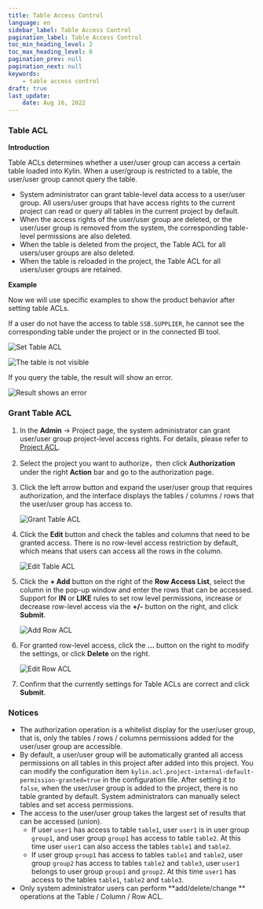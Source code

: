 ```yaml
---
title: Table Access Control
language: en
sidebar_label: Table Access Control
pagination_label: Table Access Control
toc_min_heading_level: 2
toc_max_heading_level: 6
pagination_prev: null
pagination_next: null
keywords:
    - table access control
draft: true
last_update:
    date: Aug 16, 2022
---
```


### <span id="table">Table ACL</span>

**Introduction**

Table ACLs determines whether a user/user group can access a certain table loaded into Kylin. When a user/group is restricted to a table, the user/user group cannot query the table. 

- System administrator can grant table-level data access to a user/user group. All users/user groups that have access rights to the current project can read or query all tables in the current project by default.
- When the access rights of the user/user group are deleted, or the user/user group is removed from the system, the corresponding table-level permissions are also deleted.
- When the table is deleted from the project, the Table ACL for all users/user groups are also deleted.
- When the table is reloaded in the project, the Table ACL for all users/user groups are retained.

**Example**

Now we will use specific examples to show the product behavior after setting table ACLs.

If a user do not have the access to table `SSB.SUPPLIER`, he cannot see the corresponding table under the project or in the connected BI tool.

![Set Table ACL](#TODO)

![The table is not visible](#TODO)

If you query the table, the result will show an error.

![Result shows an error](#TODO)

### <span id="set">Grant Table ACL</span>

1. In the **Admin** -> Project page, the system administrator can grant user/user group project-level access rights. For details, please refer to [Project ACL](project_acl.md).

2. Select the project you want to authorize，then click **Authorization** under the right **Action** bar and go to the authorization page.

3. Click the left arrow button and expand the user/user group that requires authorization, and the interface displays the tables / columns / rows that the user/user group has access to.

   ![Grant Table ACL](#TODO)

4. Click the **Edit** button and check the tables and columns that need to be granted access. There is no row-level access restriction by default, which means that users can access all the rows in the column.

   ![Edit Table ACL](#TODO)

5. Click the **+ Add** button on the right of the **Row Access List**, select the column in the pop-up window and enter the rows that can be accessed. Support for **IN** or **LIKE** rules to set row level permissions, increase or decrease row-level access via the **+/-** button on the right, and click **Submit**.

   ![Add Row ACL](#TODO)

6. For granted row-level access, click the **...** button on the right to modify the settings, or click **Delete** on the right.

   ![Edit Row ACL](#TODO)

7. Confirm that the currently settings for Table ACLs are correct and click **Submit**.



### <span id="notice">Notices</span>

- The authorization operation is a whitelist display for the user/user group, that is, only the tables / rows / columns permissions added for the user/user group are accessible.
- By default, a user/user group will be automatically granted all access permissions on all tables in this project after added into this project. You can modify the configuration item `kylin.acl.project-internal-default-permission-granted=true` in the configuration file. After setting it to `false`, when the user/user group is added to the project, there is no table granted by default. System administrators can manually select tables and set access permissions.
- The access to the user/user group takes the largest set of results that can be accessed (union).
  - If user `user1` has access to table `table1`, user `user1` is in user group `group1`, and user group `group1` has access to table `table2`. At this time user `user1` can also access the tables `table1` and `table2`.
  - If user group `group1` has access to tables `table1` and `table2`, user group `group2` has access to tables `table2` and `table3`, user `user1` belongs to user group `group1` and `group2`. At this time `user1` has access to the tables `table1`, `table2` and `table3`.
- Only system administrator users can perform **add/delete/change ** operations at the Table / Column / Row ACL.
